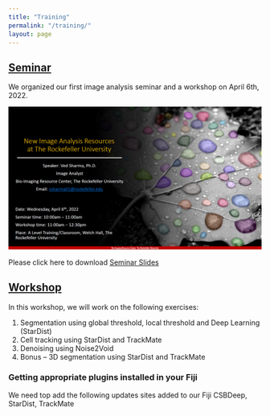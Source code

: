```yaml
---
title: "Training"
permalink: "/training/"
layout: page
---
```


## <ins>Seminar</ins>
We organized our first image analysis seminar and a workshop on April 6th, 2022. 

![seminar announcement](/seminar_workkshop/Seminar_flyer.png)


Please click here to download <a href="/seminar_workkshop/Image analysis seminar_v10.pdf" download>Seminar Slides<a/>

## <ins>Workshop</ins>
In this workshop, we will work on the following exercises:
1. Segmentation using global threshold, local threshold and Deep Learning (StarDist)
2. Cell tracking using StarDist and TrackMate
3. Denoising using Noise2Void
4. Bonus – 3D segmentation using StarDist and TrackMate

### Getting appropriate plugins installed in your Fiji
We need top add the following updates sites added to our Fiji
  CSBDeep, StarDist, TrackMate
  
  
  
  
  
  


